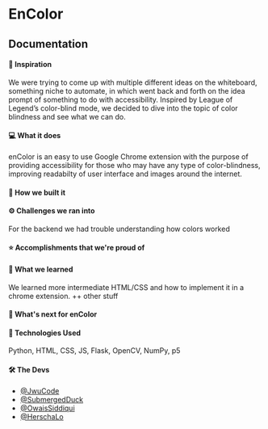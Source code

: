 # EnColor





## Documentation

#### 💭 Inspiration
We were trying to come up with multiple different ideas on the whiteboard, something niche to automate, in which went back and forth on the idea prompt of something to do with accessibility. Inspired by League of Legend’s color-blind mode, we decided to dive into the topic of color blindness and see what we can do. 

#### 💻 What it does
enColor is an easy to use Google Chrome extension with the purpose of providing accessibility for those who may have any type of color-blindness, improving readabilty of user interface and images around the internet. 


#### 🔧 How we built it


#### ⚙️ Challenges we ran into
For the backend we had trouble understanding how colors worked


#### ⭐️ Accomplishments that we're proud of



#### 🧠 What we learned
We learned more intermediate HTML/CSS and how to implement it in a chrome extension. ++ other stuff


#### 👀 What's next for enColor


#### 💽 Technologies Used
Python, HTML, CSS, JS, Flask, OpenCV, NumPy, p5

#### 🛠 The Devs
- [@JwuCode](https://github.com/JwuCode)
- [@SubmergedDuck](https://github.com/SubmergedDuck)
- [@OwaisSiddiqui](https://github.com/OwaisSiddiqui)
- [@HerschaLo](https://github.com/HerschaLo)
